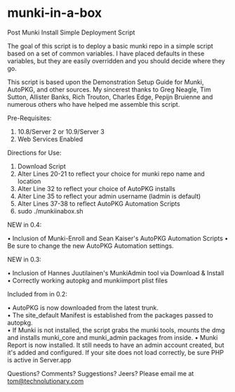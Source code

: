 munki-in-a-box
==============

Post Munki Install Simple Deployment Script


The goal of this script is to deploy a basic munki repo in a simple script based on a set of common variables. I have placed defaults in these variables, but they are easily overridden and you should decide where they go.

This script is based upon the Demonstration Setup Guide for Munki, AutoPKG, and other sources. My sincerest thanks to Greg Neagle, Tim Sutton, Allister Banks, Rich Trouton, Charles Edge, Pepijn Bruienne and numerous others who have helped me assemble this script.

Pre-Requisites:

1) 10.8/Server 2 or 10.9/Server 3  
2) Web Services Enabled

Directions for Use:

1) Download Script  
2) Alter Lines 20-21 to reflect your choice for munki repo name and location  
3) Alter Line 32 to reflect your choice of AutoPKG installs
4) Alter Line 35 to reflect your admin username (ladmin is default)
5) Alter Lines 37-38 to reflect AutoPKG Automation Scripts
6) sudo ./munkiinabox.sh

NEW in 0.4:

• Inclusion of Munki-Enroll and Sean Kaiser's AutoPKG Automation Scripts
• Be sure to change the new AutoPKG Automation settings.

NEW in 0.3: 

• Inclusion of Hannes Juutilainen's MunkiAdmin tool via Download & Install
• Correctly working autopkg and munkiimport plist files


Included from in 0.2:

• AutoPKG is now downloaded from the latest trunk.  
• The site_default Manifest is established from the packages passed to autopkg.  
• If Munki is not installed, the script grabs the munki tools, mounts the dmg and installs munki_core and munki_admin packages from inside. 
• Munki Report is now installed. It still needs to have an admin account created, but it's added and configured. If your site does not load correctly, be sure PHP is active in Server.app


Questions? Comments? Suggestions? Jeers? Please email me at tom@technolutionary.com